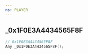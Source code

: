 ```yaml
---
ns: PLAYER
---
```

## _0x1F0E3A4434565F8F

```c
// 0x1F0E3A4434565F8F
Any _0x1F0E3A4434565F8F();
```

